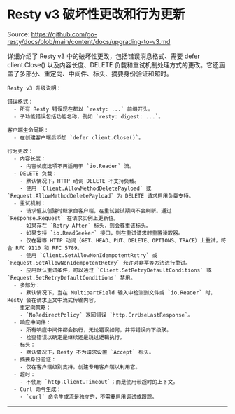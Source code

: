 # Resty v3 破坏性更改和行为更新

Source: https://github.com/go-resty/docs/blob/main/content/docs/upgrading-to-v3.md

详细介绍了 Resty v3 中的破坏性更改，包括错误消息格式、需要 defer client.Close() 以及内容长度、DELETE 负载和重试机制处理方式的更改。它还涵盖了多部分、重定向、中间件、标头、摘要身份验证和超时。

```APIDOC
Resty v3 升级说明：

错误格式：
  - 所有 Resty 错误现在都以 `resty: ...` 前缀开头。
  - 子功能错误包括功能名称，例如 `resty: digest: ...`。

客户端生命周期：
  - 在创建客户端后添加 `defer client.Close()`。

行为更改：
  - 内容长度：
    - 内容长度选项不再适用于 `io.Reader` 流。
  - DELETE 负载：
    - 默认情况下，HTTP 动词 DELETE 不支持负载。
    - 使用 `Client.AllowMethodDeletePayload` 或 `Request.AllowMethodDeletePayload` 为 DELETE 请求启用负载支持。
  - 重试机制：
    - 请求值从创建时继承自客户端，在重试尝试期间不会刷新。通过 `Response.Request` 在请求实例上更新值。
    - 如果存在 `Retry-After` 标头，则会尊重该标头。
    - 如果支持 `io.ReadSeeker` 接口，则在重试请求时重置读取器。
    - 仅在幂等 HTTP 动词（GET、HEAD、PUT、DELETE、OPTIONS、TRACE）上重试，符合 RFC 9110 和 RFC 5789。
    - 使用 `Client.SetAllowNonIdempotentRetry` 或 `Request.SetAllowNonIdempotentRetry` 允许对非幂等方法进行重试。
    - 应用默认重试条件，可以通过 `Client.SetRetryDefaultConditions` 或 `Request.SetRetryDefaultConditions` 禁用。
  - 多部分：
    - 默认情况下，当在 MultipartField 输入中检测到文件或 `io.Reader` 时，Resty 会在请求正文中流式传输内容。
  - 重定向策略：
    - `NoRedirectPolicy` 返回错误 `http.ErrUseLastResponse`。
  - 响应中间件：
    - 所有响应中间件都会执行，无论错误如何，并将错误向下级联。
    - 检查错误以确定是继续还是跳过逻辑执行。
  - 标头：
    - 默认情况下，Resty 不为请求设置 `Accept` 标头。
  - 摘要身份验证：
    - 仅在客户端级别支持。创建专用客户端以利用它。
  - 超时：
    - 不使用 `http.Client.Timeout`；而是使用带超时的上下文。
  - Curl 命令生成：
    - `curl` 命令生成流是独立的，不需要启用调试或跟踪。
```

--------------------------------
